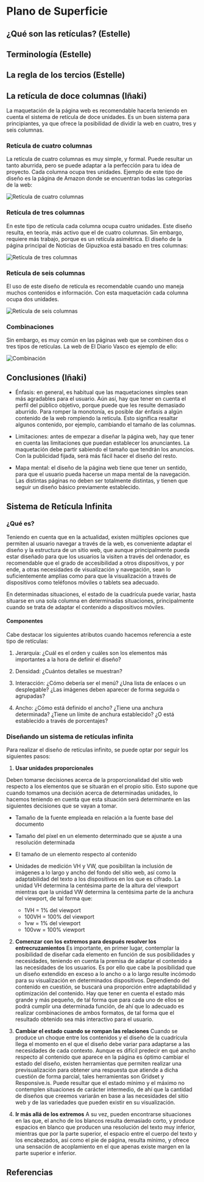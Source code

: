 # Plano de Superficie

## ¿Qué son las retículas? (Estelle)

## Terminología (Estelle)

## La regla de los tercios (Estelle)

## La retícula de doce columnas (Iñaki)

La maquetación de la página web es recomendable hacerla teniendo en cuenta el sistema de retícula de doce unidades. Es un buen sistema para principiantes, ya que ofrece la posibilidad de dividir la web en cuatro, tres y seis columnas. 

### Retícula de cuatro columnas

La retícula de cuatro columnas es muy simple, y formal. Puede resultar un tanto aburrida, pero se puede adaptar a la perfección para tu idea de proyecto. Cada columna ocupa tres unidades. Ejemplo de este tipo de diseño es la página de Amazon donde se encuentran todas las categorías de la web:

![Retícula de cuatro columnas](https://github.com/DeustoPWEB2018/Elementos-de-la-UX/blob/rejilla/5-superficie/Imagenes/Amazon.png?raw=true)

### Retícula de tres columnas

En este tipo de retícula cada columna ocupa cuatro unidades. Este diseño resulta, en teoría, más activo que el de cuatro columnas. Sin embargo, requiere más trabajo, porque es un retícula asimétrica. El diseño de la página principal de Noticias de Gipuzkoa está basado en tres columnas:

![Retícula de tres columnas](https://github.com/DeustoPWEB2018/Elementos-de-la-UX/blob/rejilla/5-superficie/Imagenes/Noticias%20de%20Gipuzkoa.png?raw=true)

### Retícula de seis columnas

El uso de este diseño de retícula es recomendable cuando uno maneja muchos contenidos e información. Con esta maquetación cada columna ocupa dos unidades.

![Retícula de seis columnas](https://github.com/DeustoPWEB2018/Elementos-de-la-UX/blob/rejilla/5-superficie/Imagenes/6%20columnas.png?raw=true)

### Combinaciones

Sin embargo, es muy común en las páginas web que se combinen dos o tres tipos de retículas. La web de El Diario Vasco es ejemplo de ello:

![Combinación](https://github.com/DeustoPWEB2018/Elementos-de-la-UX/blob/rejilla/5-superficie/Imagenes/Diario%20Vasco.png?raw=true)

## Conclusiones (Iñaki)

- Énfasis: en general, es habitual que las maquetaciones simples sean más agradables para el usuario. Aún así, hay que tener en cuenta el perfil del público objetivo, porque puede que les resulte demasiado aburrido. Para romper la monotonía, es posible dar énfasis a algún contenido de la web rompiendo la retícula. Esto significa resaltar algunos contenido, por ejemplo, cambiando el tamaño de las columnas.

- Limitaciones: antes de empezar a diseñar la página web, hay que tener en cuenta las limitaciones que puedan establecer los anunciantes. La maquetación debe partir sabiendo el tamaño que tendrán los anuncios. Con la publicidad fijada, será más fácil hacer el diseño del resto.

- Mapa mental: el diseño de la página web tiene que tener un sentido, para que el usuario pueda hacerse un mapa mental de la navegación. Las distintas páginas no deben ser totalmente distintas, y tienen que seguir un diseño básico previamente establecido.

## Sistema de Retícula Infinita

### ¿Qué es?

Teniendo en cuenta que en la actualidad, existen múltiples opciones que permiten al usuario navegar a través de la web, es conveniente adaptar el diseño y la estructura de un sitio web, que aunque principalmente pueda estar diseñado para que los usuarios la visiten a través del ordenador, es recomendable que el grado de accesibilidad a otros dispositivos, y por ende, a otras necesidades de visualización y navegación, sean lo suficientemente amplias como para que la visualización a través de dispositivos como teléfonos móviles o tablets sea adecuado. 

En determinadas situaciones, el estado de la cuadrícula puede variar, hasta situarse en una sola columna en determinadas situaciones, principalmente cuando se trata de adaptar el contenido a dispositivos móviles. 
 
#### Componentes

Cabe destacar los siguientes atributos cuando hacemos referencia a este tipo de retículas: 

1. Jerarquía: ¿Cuál es el orden y cuáles son los elementos más importantes a la hora de definir el diseño?

2. Densidad: ¿Cuántos detalles se muestran?

3. Interacción: ¿Cómo debería ser el menú? ¿Una lista de enlaces o un desplegable? ¿Las imágenes deben aparecer de forma seguida o agrupadas?

4. Ancho: ¿Cómo está definido el ancho? ¿Tiene una anchura determinada? ¿Tiene un límite de anchura establecido? ¿O está establecido a través de porcentajes?


### Diseñando un sistema de retículas infinita

Para realizar el diseño de retículas infinito, se puede optar por seguir los siguientes pasos: 

1. __Usar unidades proporcionales__

Deben tomarse decisiones acerca de la proporcionalidad del sitio web respecto a los elementos que se situarán en el propio sitio. Esto supone que cuando tomamos una decisión acerca de determinadas unidades, lo hacemos teniendo en cuenta que esta situación será determinante en las siguientes decisiones que se vayan a tomar. 

* Tamaño de la fuente empleada en relación a la fuente base del documento

* Tamaño del píxel en un elemento determinado que se ajuste a una resolución determinada

* El tamaño de un elemento respecto al contenido 

* Unidades de medición VH y VW, que posibilitan la inclusión de imágenes a lo largo y ancho del fondo del sitio web, así como la adaptabilidad del texto a los dispositivos en los que es cifrado. La unidad VH determina la centésima parte de la altura del viewport mientras que la unidad VW determina la centésima parte de la anchura del viewport, de tal forma que: 

	* 1VH = 1% del viewport
	* 100VH = 100% del viewport    
	* 1vw = 1% del viewport
	* 100vw = 100% viewport 

2. __Comenzar con los extremos para después resolver los entrecruzamientos__
Es importante, en primer lugar, contemplar la posibilidad de diseñar cada elemento en función de sus posibilidades y necesidades, teniendo en cuenta la premisa de adaptar el contenido a las necesidades de los usuarios. Es por ello que cabe la posibilidad que un diseño extendido en exceso a lo ancho o a lo largo resulte incómodo para su visualización en determinados dispositivos. Dependiendo del contenido en cuestión, se buscará una proporción entre adaptabilidad y optimización del contenido. Hay que tener en cuenta el estado más grande y más pequeño, de tal forma que para cada uno de ellos se podrá cumplir una determinada función, de ahí que lo adecuado es realizar combinaciones de ambos formatos, de tal forma que el resultado obtenido sea más interactivo para el usuario.  

3. __Cambiar el estado cuando se rompan las relaciones__
Cuando se produce un choque entre los contenidos y el diseño de la cuadrícula llega el momento en el que el diseño debe variar para adaptarse a las necesidades de cada contexto. Aunque es difícil predecir en qué ancho respecto al contenido que aparece en la página es óptimo cambiar el estado del diseño, existen herramientas que permiten realizar una previsualización para obtener una respuesta que atiende a dicha cuestión de forma parcial, tales herramientas son Gridset y Responsive.is. 
Puede resultar que el estado mínimo y el máximo no contemplen situaciones de carácter intermedio, de ahí que la cantidad de diseños que creemos variarán en base a las necesidades del sitio web y de las variedades que pueden existir en su visualización.    

4. __Ir más allá de los extremos__
A su vez, pueden encontrarse situaciones en las que, el ancho de los blancos resulta demasiado corto, y produce espacios en blanco que producen una resolución del texto muy inferior, mientras que por la parte superior, el espacio entre el cuerpo del texto y los encabezados, así como el pie de página, resulta mínimo, y ofrece una sensación de acoplamiento en el que apenas existe margen en la parte superior e inferior. 

## Referencias 